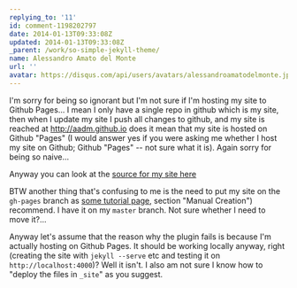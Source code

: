 ```yaml
---
replying_to: '11'
id: comment-1198202797
date: 2014-01-13T09:33:08Z
updated: 2014-01-13T09:33:08Z
_parent: /work/so-simple-jekyll-theme/
name: Alessandro Amato del Monte
url: ''
avatar: https://disqus.com/api/users/avatars/alessandroamatodelmonte.jpg
---
```


I'm sorry for being so ignorant but I'm not sure if I'm hosting my site to
Github Pages... I mean I only have a single repo in github which is my site,
then when I update my site I push all changes to github, and my site is reached
at <http://aadm.github.io> does it mean that my site is hosted on Github "Pages"
(I would answer yes if you were asking me whether I host my site on Github;
Github "Pages" -- not sure what it is). Again sorry for being so naive...

Anyway you can look at the
[source for my site here](https://github.com/aadm/aadm.github.io)

BTW another thing that's confusing to me is the need to put my site on the
`gh-pages` branch as
[some tutorial page](http://opentechschool.github.io/social-coding/extras/pages.html),
section "Manual Creation") recommend. I have it on my `master` branch. Not sure
whether I need to move it?...

Anyway let's assume that the reason why the plugin fails is because I'm actually
hosting on Github Pages. It should be working locally anyway, right (creating
the site with `jekyll --serve` etc and testing it on `http://localhost:4000`)?
Well it isn't. I also am not sure I know how to "deploy the files in `_site`" as
you suggest.
